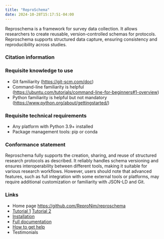 ```yaml
---
title: "ReproSchema"
date: 2024-10-28T15:17:51-04:00
---
```


Reproschema is a framework for survey data collection. It allows researchers to create reusable, version-controlled schemas for protocols. Reproschema supports structured data capture, ensuring consistency and reproducibility across studies.

### Citation information

### Requisite knowledge to use

- Git familiarity (https://git-scm.com/doc)
- Command-line familiarity is helpful (https://ubuntu.com/tutorials/command-line-for-beginners#1-overview)
- Python familiarity is helpful but not mandatory (https://www.python.org/about/gettingstarted/)

### Requisite technical requirements

- Any platform with Python 3.9+ installed
- Package management tools: pip or conda

### Conformance statement

Reproschema fully supports the creation, sharing, and reuse of structured research protocols as described. It reliably handles schema versioning and ensures interoperability between different tools, making it suitable for various research workflows. However, users should note that advanced features, such as full integration with some external tools or platforms, may require additional customization or familiarity with JSON-LD and Git.

### Links

- Home page
https://github.com/ReproNim/reproschema
- [Tutorial 1](https://www.repronim.org/reproschema/user-guide/create-new-protocol/) [Tutorial 2](https://www.repronim.org/reproschema/tutorials/using-reproschema/)
- [Installation](https://pypi.org/project/reproschema/)
- [Full documentation](https://www.repronim.org/reproschema/)
- [How to get help](https://github.com/ReproNim/reproschema/issues)
- Testimonials


